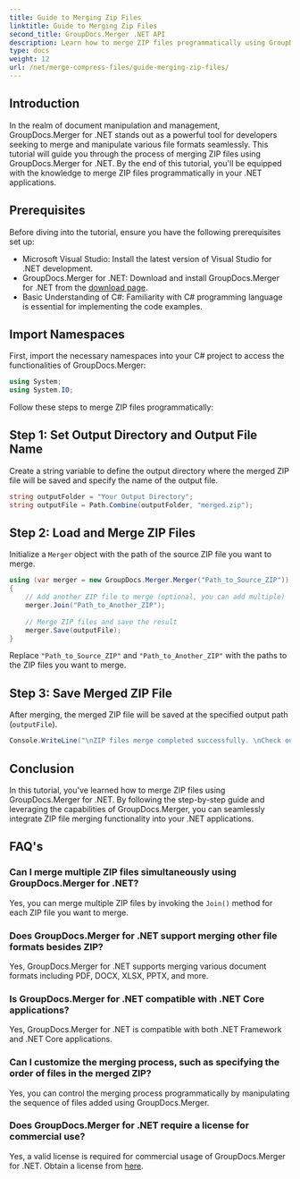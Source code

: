 ```yaml
---
title: Guide to Merging Zip Files
linktitle: Guide to Merging Zip Files
second_title: GroupDocs.Merger .NET API
description: Learn how to merge ZIP files programmatically using GroupDocs.Merger for .NET. This tutorial provides a detailed guide for developers.
type: docs
weight: 12
url: /net/merge-compress-files/guide-merging-zip-files/
---
```

## Introduction
In the realm of document manipulation and management, GroupDocs.Merger for .NET stands out as a powerful tool for developers seeking to merge and manipulate various file formats seamlessly. This tutorial will guide you through the process of merging ZIP files using GroupDocs.Merger for .NET. By the end of this tutorial, you'll be equipped with the knowledge to merge ZIP files programmatically in your .NET applications.
## Prerequisites
Before diving into the tutorial, ensure you have the following prerequisites set up:
- Microsoft Visual Studio: Install the latest version of Visual Studio for .NET development.
- GroupDocs.Merger for .NET: Download and install GroupDocs.Merger for .NET from the [download page](https://releases.groupdocs.com/merger/net/).
- Basic Understanding of C#: Familiarity with C# programming language is essential for implementing the code examples.

## Import Namespaces
First, import the necessary namespaces into your C# project to access the functionalities of GroupDocs.Merger:
```csharp
using System;
using System.IO;
```

Follow these steps to merge ZIP files programmatically:
## Step 1: Set Output Directory and Output File Name
Create a string variable to define the output directory where the merged ZIP file will be saved and specify the name of the output file.
```csharp
string outputFolder = "Your Output Directory";
string outputFile = Path.Combine(outputFolder, "merged.zip");
```
## Step 2: Load and Merge ZIP Files
Initialize a `Merger` object with the path of the source ZIP file you want to merge.
```csharp
using (var merger = new GroupDocs.Merger.Merger("Path_to_Source_ZIP"))
{
    // Add another ZIP file to merge (optional, you can add multiple)
    merger.Join("Path_to_Another_ZIP");
    
    // Merge ZIP files and save the result
    merger.Save(outputFile);
}
```
Replace `"Path_to_Source_ZIP"` and `"Path_to_Another_ZIP"` with the paths to the ZIP files you want to merge.
## Step 3: Save Merged ZIP File
After merging, the merged ZIP file will be saved at the specified output path (`outputFile`).
```csharp
Console.WriteLine("\nZIP files merge completed successfully. \nCheck output in {0}", outputFolder);
```

## Conclusion
In this tutorial, you've learned how to merge ZIP files using GroupDocs.Merger for .NET. By following the step-by-step guide and leveraging the capabilities of GroupDocs.Merger, you can seamlessly integrate ZIP file merging functionality into your .NET applications.

## FAQ's
### Can I merge multiple ZIP files simultaneously using GroupDocs.Merger for .NET?
Yes, you can merge multiple ZIP files by invoking the `Join()` method for each ZIP file you want to merge.
### Does GroupDocs.Merger for .NET support merging other file formats besides ZIP?
Yes, GroupDocs.Merger for .NET supports merging various document formats including PDF, DOCX, XLSX, PPTX, and more.
### Is GroupDocs.Merger for .NET compatible with .NET Core applications?
Yes, GroupDocs.Merger for .NET is compatible with both .NET Framework and .NET Core applications.
### Can I customize the merging process, such as specifying the order of files in the merged ZIP?
Yes, you can control the merging process programmatically by manipulating the sequence of files added using GroupDocs.Merger.
### Does GroupDocs.Merger for .NET require a license for commercial use?
Yes, a valid license is required for commercial usage of GroupDocs.Merger for .NET. Obtain a license from [here](https://purchase.groupdocs.com/buy).
